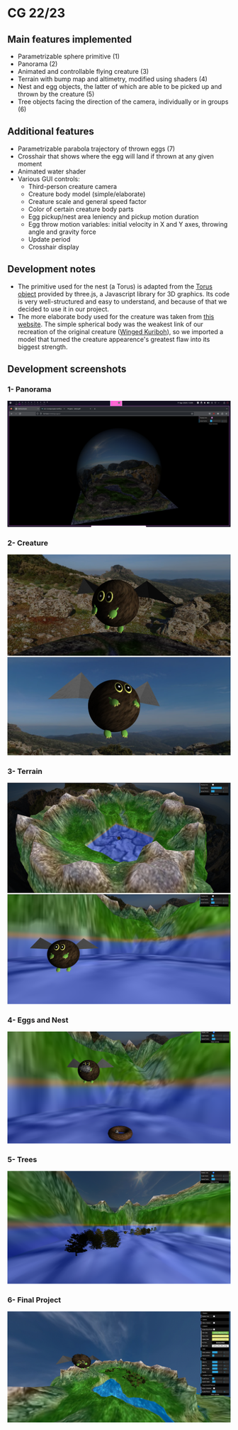 # CG 22/23

## Main features implemented
- Parametrizable sphere primitive (1)
- Panorama (2)
- Animated and controllable flying creature (3)
- Terrain with bump map and altimetry, modified using shaders (4)
- Nest and egg  objects, the latter of which are able to be picked up and thrown by the creature (5)
- Tree objects facing the direction of the camera, individually or in groups (6)

## Additional features
- Parametrizable parabola trajectory of thrown eggs (7)
- Crosshair that shows where the egg will land if thrown at any given moment
- Animated water shader
- Various GUI controls:
    - Third-person creature camera
    - Creature body model (simple/elaborate)
    - Creature scale and general speed factor
    - Color of certain creature body parts
    - Egg pickup/nest area leniency and pickup motion duration
    - Egg throw motion variables: initial velocity in X and Y axes, throwing angle and gravity force
    - Update period
    - Crosshair display

## Development notes
- The primitive used for the nest (a Torus) is adapted from the [Torus object](https://github.com/mrdoob/three.js/blob/master/src/geometries/TorusGeometry.js) provided by three.js, a Javascript library for 3D graphics. Its code is very well-structured and easy to understand, and because of that we decided to use it in our project.
- The more elaborate body used for the creature was taken from [this website](https://www.models-resource.com/3ds/yugiohduelmonsterssaikyocardbattle/model/17475/?source=genre). The simple spherical body was the weakest link of our recreation of the original creature ([Winged Kuriboh](https://www.db.yugioh-card.com/yugiohdb/card_search.action?ope=2&cid=6314)), so we imported a model that turned the creature appearence's greatest flaw into its biggest strength.

## Development screenshots

### 1- Panorama
![Panorama](docs/project-t10g2-1.png)
### 2- Creature
![Creature Top](docs/project-t10g2-2a.png)
![Creature Bottom](docs/project-t10g2-2b.png)
### 3- Terrain
![Terrain Far](docs/project-t10g2-3a.png)
![Terrain Close](docs/project-t10g2-3b.png)
### 4- Eggs and Nest
![Eggs and Nest](docs/project-t10g2-4.png)
### 5- Trees
![Trees](docs/project-t10g2-5.png)
### 6- Final Project
![Final Project](docs/project-t10g2-6.png)